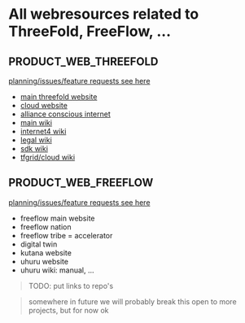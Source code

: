 # All webresources related to ThreeFold, FreeFlow, ...

## PRODUCT_WEB_THREEFOLD

[planning/issues/feature requests see here](https://circles.threefold.me/project/despiegk-product_web_threefold)

- [main threefold website](https://github.com/threefoldfoundation/www_threefold_io)
- [cloud website](https://github.com/threefoldfoundation/www_threefold_cloud)
- [alliance conscious internet](https://github.com/threefoldfoundation/www_conscious_internet)
- [main wiki](https://github.com/threefoldfoundation/info_threefold)
- [internet4 wiki](https://github.com/threefoldfoundation/info_internet4)
- [legal wiki](https://github.com/threefoldfoundation/info_legal)
- [sdk wiki](https://github.com/threefoldfoundation/info_sdk)
- [tfgrid/cloud wiki](https://github.com/threefoldfoundation/info_cloud)

## PRODUCT_WEB_FREEFLOW

[planning/issues/feature requests see here](https://circles.threefold.me/project/despiegk-product_web_freeflow/issues)

- freeflow main website
- freeflow nation
- freeflow tribe = accelerator
- digital twin
- kutana website
- uhuru website
- uhuru wiki: manual, ...


> TODO: put links to repo's

> somewhere in future we will probably break this open to more projects, but for now ok
